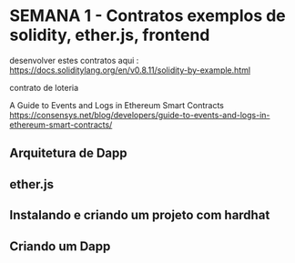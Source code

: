 
# SEMANA 1 - Contratos exemplos de solidity, ether.js, frontend

desenvolver estes contratos aqui : 
https://docs.soliditylang.org/en/v0.8.11/solidity-by-example.html 

contrato de loteria

A Guide to Events and Logs in Ethereum Smart Contracts
https://consensys.net/blog/developers/guide-to-events-and-logs-in-ethereum-smart-contracts/

## Arquitetura de Dapp

## ether.js 

## Instalando e criando um projeto com hardhat  

## Criando um Dapp

